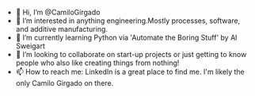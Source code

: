 - 👋 Hi, I’m @CamiloGirgado
- 👀 I’m interested in anything engineering.Mostly processes, software, and additive manufacturing.
- 🌱 I’m currently learning Python via 'Automate the Boring Stuff' by Al Sweigart
- 💞️ I’m looking to collaborate on start-up projects or just getting to know people who also like creating things from nothing!
- 📫 How to reach me: LinkedIn is a great place to find me. I'm likely the only Camilo Girgado on there.

<!---
CamiloGirgado/CamiloGirgado is a ✨ special ✨ repository because its `README.md` (this file) appears on your GitHub profile.
You can click the Preview link to take a look at your changes.
--->
